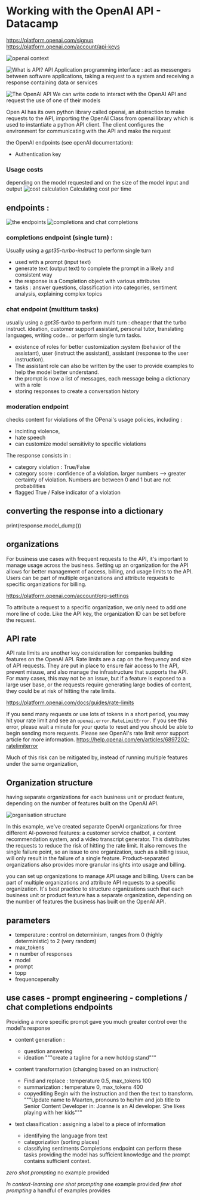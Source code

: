# Working with the OpenAI API - Datacamp
https://platform.openai.com/signup 
https://platform.openai.com/account/api-keys 

![openai context](image.png)


![What is API?](image-2.png)
API Application programming interface : act as messengers between software applications, taking a request to a system and receiving a response containing data or services


![The OpenAI API](image-4.png)
We can write code to interact with the OpenAI API and request the use of one of their models


Open AI has its own python library called openai, an abstraction to make requests to the API, importing the OpenAI Class from openai library which is used to instantiate a python API client. The client configures the environment for communicating with the API and make the request 

the OpenAI endpoints (see openAI documentation): 
- Authentication key

### Usage costs
depending on the model requested and on the size of the model input and output
![cost calculation](image-7.png)
Calculating cost per time

## endpoints : 
![the endpoints](image-5.png)
![completions and chat completions](image-8.png)

### completions endpoint (single turn) : 
Usually using a *gpt35-turbo-instruct* to perform single turn
- used with a prompt (input text)
- generate text (output text) to complete the prompt in a likely and consistent way
- the response is a Completion object with various attributes
- tasks : answer questions, classification into categories, sentiment analysis, explaining complex topics

### chat endpoint (multiturn tasks)
usually using a *gpt35-turbo* to perform multi turn : cheaper that the turbo instruct. 
ideation, customer support assistant, personal tutor, translating languages, writing code... or perform single turn tasks. 
- existence of roles for better customization :system (behavior of the assistant), user (instruct the assistant), assistant (response to the user instruction). 
- The assistant role can also be written by the user to provide examples to help the model better understand.
- the prompt is now a list of messages, each message being a dictionary with a role
- storing responses to create a conversation history

### moderation endpoint
checks content for violations of the OPenai's usage policies, including : 
- incinting violence, 
- hate speech
- can customize model sensitivity to specific violations

The response consists in : 
- category violation : True/False
- category score : confidence of a violation. larger numbers --> greater certainty of violation. Numbers are between 0 and 1 but are not probabilities
- flagged True / False indicator of a violation

## converting the response into a dictionary
print(response.model_dump())


## organizations
For business use cases with frequent requests to the API, it's important to manage usage across the business. Setting up an organization for the API allows for better management of access, billing, and usage limits to the API. Users can be part of multiple organizations and attribute requests to specific organizations for billing.

https://platform.openai.com/account/org-settings

To attribute a request to a specific organization, we only need to add one more line of code. Like the API key, the organization ID can be set before the request.

## API rate
API rate limits are another key consideration for companies building features on the OpenAI API. Rate limits are a cap on the frequency and size of API requests. They are put in place to ensure fair access to the API, prevent misuse, and also manage the infrastructure that supports the API. For many cases, this may not be an issue, but if a feature is exposed to a large user base, or the requests require generating large bodies of content, they could be at risk of hitting the rate limits.

https://platform.openai.com/docs/guides/rate-limits

If you send many requests or use lots of tokens in a short period, you may hit your rate limit and see an ```openai.error.RateLimitError```. If you see this error, please wait a minute for your quota to reset and you should be able to begin sending more requests. Please see OpenAI's rate limit error support article for more information.
https://help.openai.com/en/articles/6897202-ratelimiterror

Much of this risk can be mitigated by, instead of running multiple features under the same organization,

## Organization structure

having separate organizations for each business unit or product feature, depending on the number of features built on the OpenAI API.

![organisation structure](image-6.png)

In this example, we've created separate OpenAI organizations for three different AI-powered features: a customer service chatbot, a content recommendation system, and a video transcript generator. This distributes the requests to reduce the risk of hitting the rate limit. It also removes the single failure point, so an issue to one organization, such as a billing issue, will only result in the failure of a single feature. Product-separated organizations also provides more granular insights into usage and billing.

you can set up organizations to manage API usage and billing. Users can be part of multiple organizations and attribute API requests to a specific organization. It's best practice to structure organizations such that each business unit or product feature has a separate organization, depending on the number of features the business has built on the OpenAI API.


## parameters
- temperature : control on determinism, ranges from 0 (highly deterministic) to 2 (very random)
- max_tokens
- n number of responses
- model
- prompt
- topp
- frequencepenalty



## use cases - prompt engineering - completions / chat completions endpoints
Providing a more specific prompt gave you much greater control over the model's response
- content generation : 
    - question answering
    - ideation """create a tagline for a new hotdog stand"""
    
- content transformation (changing based on an instruction)
    - Find and replace : temperature 0.5, max_tokens 100
    - summarization : temperature 0, max_tokens 400
    - copyediting
    Begin with the instruction and then the text to transform. 
    """Update name to Maarten, pronouns to he/him and job title to Senior Content Developer in:
    Joanne is an AI developer. She likes playing with her kids"""

- text classification : assigning a label to a piece of information
    - identifying the language from text
    - categorization (sorting places)
    - classifying sentiments
Completions endpoint can perform these tasks providing the model has sufficient knowledge and the prompt contains sufficient context.

*zero shot prompting* no example provided

*In context-learning*
*one shot prompting* one example provided
*few shot prompting* a handful of examples provides
